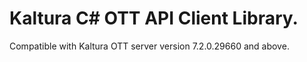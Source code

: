 # Kaltura C# OTT API Client Library.
Compatible with Kaltura OTT server version 7.2.0.29660 and above.
